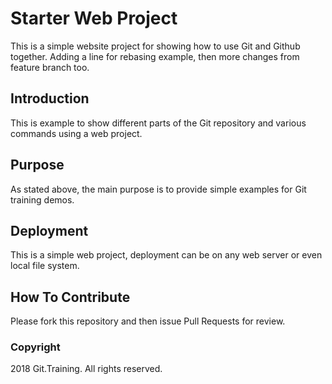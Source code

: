 # Starter Web Project

This is a simple website project for showing how to use Git and Github together. Adding a line for rebasing example,
then more changes from feature branch too.

## Introduction

This is example to show different parts of the Git repository and various commands using a web project.

## Purpose

As stated above, the main purpose is to provide simple examples for Git training demos.

## Deployment

This is a simple web project, deployment can be on any web server or even local file system.

## How To Contribute

Please fork this repository and then issue Pull Requests for review.

### Copyright

2018 Git.Training. All rights reserved.

